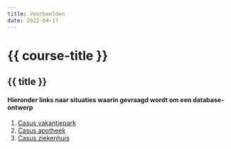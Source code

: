 ```yaml
---
title: Voorbeelden
date: 2022-04-17
---
```


# {{ course-title }}

## {{ title }}
#### Hieronder links naar situaties waarin gevraagd wordt om een database-ontwerp
1. [Casus vakantiepark](https://static.edutorial.nl/dbo/vakantiepark.pdf)
2. [Casus apotheek](https://static.edutorial.nl/dbo/apotheek.pdf)
3. [Casus ziekenhuis](https://static.edutorial.nl/dbo/ziekenhuis.pdf)
